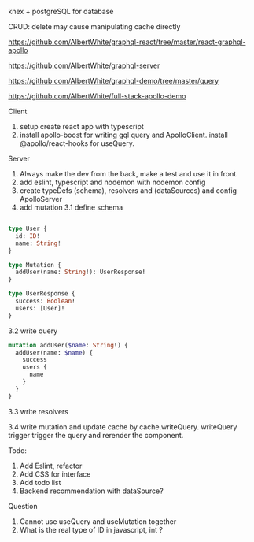 knex + postgreSQL for database

CRUD: delete may cause manipulating cache directly

https://github.com/AlbertWhite/graphql-react/tree/master/react-graphql-apollo

https://github.com/AlbertWhite/graphql-server

https://github.com/AlbertWhite/graphql-demo/tree/master/query

https://github.com/AlbertWhite/full-stack-apollo-demo

Client

1. setup create react app with typescript
2. install apollo-boost for writing gql query and ApolloClient. install @apollo/react-hooks for useQuery.

Server

1. Always make the dev from the back, make a test and use it in front.
2. add eslint, typescript and nodemon with nodemon config
3. create typeDefs (schema), resolvers and (dataSources) and config ApolloServer
4. add mutation
3.1 define schema
```graphql

type User {
  id: ID!
  name: String!
}

type Mutation {
  addUser(name: String!): UserResponse!
}

type UserResponse {
  success: Boolean!
  users: [User]!
}
```

3.2 write query
```graphql
mutation addUser($name: String!) {
  addUser(name: $name) {
    success
    users {
      name
    }
  }
}
```

3.3 write resolvers

3.4 write mutation and update cache by cache.writeQuery. writeQuery trigger trigger the query and rerender the component.

Todo:
1. Add Eslint, refactor
2. Add CSS for interface
3. Add todo list
4. Backend recommendation with dataSource? 

Question
1. Cannot use useQuery and useMutation together
2. What is the real type of ID in javascript, int ?
